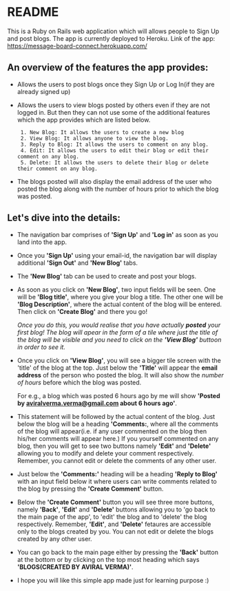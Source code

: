 # README
This is a Ruby on Rails web application which will allows people to Sign Up and post blogs. The app is currently deployed to Heroku.
Link of the app: https://message-board-connect.herokuapp.com/

## An overview of the features the app provides:
- Allows the users to post blogs once they Sign Up or Log In(if they are already signed up)
- Allows the users to view blogs posted by others even if they are not logged in. But then they can not use some of the additional features which the app provides which are listed below.

       1. New Blog: It allows the users to create a new blog
       2. View Blog: It allows anyone to view the blog.
       3. Reply to Blog: It allows the users to comment on any blog.
       4. Edit: It allows the users to edit their blog or edit their comment on any blog.
       5. Delete: It allows the users to delete their blog or delete their comment on any blog.

- The blogs posted will also display the email address of the user who posted the blog along with the number of hours prior to which the blog was posted.

## Let's dive into the details:
- The navigation bar comprises of **'Sign Up'** and **'Log in'** as soon as you land into the app. 

- Once you **'Sign Up'** using your email-id, the navigation bar will display additional **'Sign Out'** and **'New Blog'** tabs.

- The **'New Blog'** tab can be used to create and post your blogs. 

- As soon as you click on **'New Blog'**, two input fields will be seen. One will be **'Blog title'**, where you give your blog a title. The other one will be **'Blog Description'**, where the actual content of the blog will be entered. Then click on **'Create Blog'** and there you go!

     *Once you do this, you would realise that you have actually **posted** your first blog! The blog will apear in the form of a tile where just the title of the blog will be visible and you need to click on the **'View Blog'** buttoon in order to see it.*

- Once you click on **'View Blog'**, you will see a bigger tile screen with the 'title' of the blog at the top. Just below the **'Title'** will appear the **email address** of the person who posted the blog. It will also show the *number of hours* before which the blog was posted. 

   For e.g., a blog which was posted 6 hours ago by me will show **'Posted by aviralverma.verma@gmail.com about 6 hours ago'**.

- This statement will be followed by the actual content of the blog. Just below the blog will be a heading **'Comments:**, where all the comments of the blog will appear(i.e. if any user commented on the blog then his/her comments will appear here.) If you yourself commented on any blog, then you will get to see two buttons namely **'Edit'** and **'Delete'** allowing you to modify and delete your comment respectively. Remember, you cannot edit or delete the comments of any other user.

- Just below the **'Comments:'** heading will be a heading **'Reply to Blog'** with an input field below it where users can write comments related to the blog by pressing the **'Create Comment'** button.

- Below the **'Create Comment'** button you will see three more buttons, namely **'Back'**, **'Edit'** and **'Delete'** buttons allowing you to 'go back to the main page of the app', to 'edit' the blog and to 'delete' the blog respectively. Remember, **'Edit'**, and **'Delete'** fetaures are accessible only to the blogs created by you. You can not edit or delete the blogs created by any other user.

- You can go back to the main page either by pressing the **'Back'** button at the bottom or by clicking on the top most heading which says **'BLOGS(CREATED BY AVIRAL VERMA)'**.

- I hope you will like this simple app made just for learning purpose :)




 










